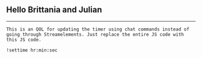 ## Hello Brittania and Julian
---
```
This is an QOL for updating the timer using chat commands instead of going through Streamelements. Just replace the entire JS code with this JS code. 

!settime hr:min:sec 
```
